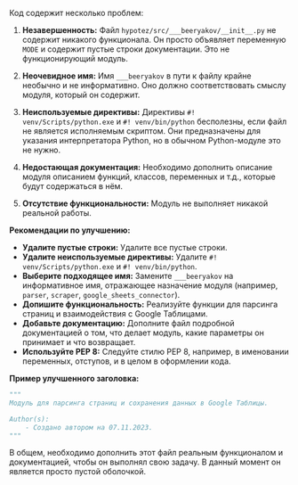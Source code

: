 Код содержит несколько проблем:

1. **Незавершенность:** Файл `hypotez/src/___beeryakov/__init__.py` не содержит никакого функционала. Он просто объявляет переменную `MODE` и содержит пустые строки документации.  Это не функционирующий модуль.

2. **Неочевидное имя:** Имя `___beeryakov` в пути к файлу крайне необычно и не информативно.  Оно должно соответствовать смыслу модуля, который он содержит.

3. **Неиспользуемые директивы:** Директивы `#! venv/Scripts/python.exe` и `#! venv/bin/python` бесполезны, если файл не является исполняемым скриптом. Они предназначены для указания интерпретатора Python, но в обычном Python-модуле это не нужно.

4. **Недостающая документация:** Необходимо дополнить описание модуля описанием функций, классов, переменных и т.д., которые будут содержаться в нём.

5. **Отсутствие функциональности:** Модуль не выполняет никакой реальной работы.


**Рекомендации по улучшению:**

* **Удалите пустые строки:** Удалите все пустые строки.
* **Удалите неиспользуемые директивы:** Удалите `#! venv/Scripts/python.exe` и `#! venv/bin/python`.
* **Выберите подходящее имя:** Замените `___beeryakov` на информативное имя, отражающее назначение модуля (например, `parser`, `scraper`, `google_sheets_connector`).
* **Допишите функциональность:** Реализуйте функции для парсинга страниц и взаимодействия с Google Таблицами.
* **Добавьте документацию:**  Дополните файл подробной документацией о том, что делает модуль, какие параметры он принимает и что возвращает.
* **Используйте PEP 8:** Следуйте стилю PEP 8, например, в именовании переменных, отступов, и в целом в оформлении кода.

**Пример улучшенного заголовка:**

```python
"""
Модуль для парсинга страниц и сохранения данных в Google Таблицы.

Author(s):
    - Создано автором на 07.11.2023.
"""
```

В общем, необходимо дополнить этот файл реальным функционалом и документацией, чтобы он выполнял свою задачу.  В данный момент он является просто пустой оболочкой.
